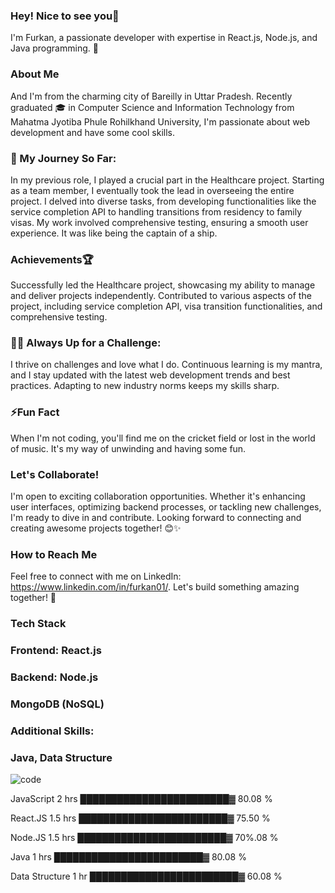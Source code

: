   ### Hey! Nice to see you👋
 I'm Furkan, a passionate developer with expertise in React.js, Node.js, and Java programming. 🚀
 ### About Me
 And I'm from the charming city of Bareilly in Uttar Pradesh. Recently graduated 🎓 in Computer Science and Information Technology from Mahatma Jyotiba Phule Rohilkhand University, I'm passionate about web development and have some cool skills.
### 🌱 My Journey So Far:
In my previous role, I played a crucial part in the Healthcare project. Starting as a team member, I eventually took the lead in overseeing the entire project. I delved into diverse tasks, from developing functionalities like the service completion API to handling transitions from residency to family visas. My work involved comprehensive testing, ensuring a smooth user experience. 
It was like being the captain of a ship.
### Achievements🏆
Successfully led the Healthcare project, showcasing my ability to manage and deliver projects independently.
Contributed to various aspects of the project, including service completion API, visa transition functionalities, and comprehensive testing.
### 👨‍💻 Always Up for a Challenge:
I thrive on challenges and love what I do. Continuous learning is my mantra, and I stay updated with the latest web development trends and best practices. Adapting to new industry norms keeps my skills sharp.
### ⚡Fun Fact
When I'm not coding, you'll find me on the cricket field or lost in the world of music. It's my way of unwinding and having some fun.
### Let's Collaborate!
I'm open to exciting collaboration opportunities. Whether it's enhancing user interfaces, optimizing backend processes, or tackling new challenges, I'm ready to dive in and contribute.
Looking forward to connecting and creating awesome projects together! 😊✨
### How to Reach Me
Feel free to connect with me on LinkedIn: https://www.linkedin.com/in/furkan01/. 
Let's build something amazing together! 🚀
### Tech Stack
### Frontend: React.js 
### Backend: Node.js
### MongoDB (NoSQL)
### Additional Skills: 
### Java, Data Structure
![code](https://github.com/mohdfurkan01/mohdfurkan01/assets/76490756/0bdf600b-6a68-4d16-9294-81a3c675eadd)

JavaScript 2 hrs             ████████████████████████▓   80.08 %

React.JS   1.5 hrs           ████████████████████████▓   75.50 %

Node.JS    1.5 hrs           ████████████████████████▓   70%.08 %

Java       1 hrs              ████████████████████████▓   80.08 %

Data Structure  1 hr         ████████████████████████▓   60.08 %



      

<!--
**mohdfurkan01/mohdfurkan01** is a ✨ _special_ ✨ repository because its `README.md` (this file) appears on your GitHub profile.

Here are some ideas to get you started:

- 🔭 I’m currently working on ...
- 🌱 I’m currently learning ...
- 👯 I’m looking to collaborate on ...
- 🤔 I’m looking for help with ...
- 💬 Ask me about ...
- 📫 How to reach me: ...
- 😄 Pronouns: ...
- ⚡ Fun fact: ...
-->

